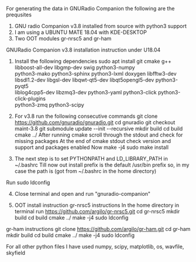 For generating the data in GNURadio Companion the following are the prequsites

1. GNU radio Companion v3.8 installed from source with python3 support
2. I am using a UBUNTU MATE 18.04 with KDE-DESKTOP
3. Two OOT modules gr-nrsc5 and gr-ham


GNURadio Companion v3.8 installation instruction under U18.04
1. Install the following dependencies
sudo apt install git cmake g++ libboost-all-dev libgmp-dev swig python3-numpy \
python3-mako python3-sphinx python3-lxml doxygen libfftw3-dev \
libsdl1.2-dev libgsl-dev libqwt-qt5-dev libqt5opengl5-dev python3-pyqt5 \
liblog4cpp5-dev libzmq3-dev python3-yaml python3-click python3-click-plugins \
python3-zmq python3-scipy

2. For v3.8 run the following consecutive commands
git clone https://github.com/gnuradio/gnuradio.git
cd gnuradio
git checkout maint-3.8
git submodule update --init --recursive
mkdir build
cd build
cmake ../
After running cmake scroll through the stdout and check for missing packages
At the end of cmake stdout check version and support and packages enabled
Now
make -j4
sudo make install

3. The next step is to set PYTHONPATH and LD_LIBRARY_PATH in ~/.bashrc
Till now out install prefix is the default /usr/bin prefix so,
in my case the path is (got from ~/.bashrc in the home directory)
	
Run sudo ldconfig 

4. Close terminal and open and run "gnuradio-companion"

5. OOT install instruction
gr-nrsc5 instructions
In the home directory in terminal run
https://github.com/argilo/gr-nrsc5.git
cd gr-nrsc5
mkdir build
cd build
cmake ../
make -j4
sudo ldconfig

gr-ham instructions
git clone https://github.com/argilo/gr-ham.git
cd gr-ham
mkdir build
cd build
cmake ../
make -j4
sudo ldconfig


For all other python files I have used
numpy, scipy, matplotlib, os, wavfile, skyfield
